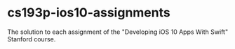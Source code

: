 # cs193p-ios10-assignments
The solution to each assignment of the "Developing iOS 10 Apps With Swift" Stanford course.
